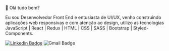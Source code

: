👋 Olá tudo bem? 

Eu sou Desenvolvedor Front End e entusiasta de UI/UX, venho construindo aplicações web responsivas e com atenção ao design, utilizo as tecnologias JavaScript | React | Redux | HTML | CSS | SASS | Bootstrap | Styled-Components. 

[![Linkedin Badge](https://img.shields.io/badge/-LinkedIn-blue?style=flat-square&logo=Linkedin&logoColor=white&link=https://www.linkedin.com/in/gabrielmelodev/)](https://www.linkedin.com/in/brunoumbelino/)
![Gmail Badge](https://img.shields.io/badge/-Gmail-c14438?style=flat-square&logo=Gmail&logoColor=white&link=mailto:bruno.umbelino0@gmail.com)

<!---
BrunoUmbelino/BrunoUmbelino is a ✨ special ✨ repository because its `README.md` (this file) appears on your GitHub profile.
You can click the Preview link to take a look at your changes.
--->
